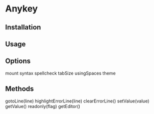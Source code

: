 # Anykey

## Installation

## Usage

## Options
mount
syntax
spellcheck
tabSize
usingSpaces
theme

## Methods
gotoLine(line)
highlightErrorLine(line)
clearErrorLine()
setValue(value)
getValue()
readonly(flag)
getEditor()